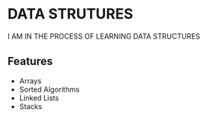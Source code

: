 
# DATA STRUTURES

I AM IN THE PROCESS OF LEARNING DATA STRUCTURES


## Features

- Arrays
- Sorted Algorithms
- Linked Lists
- Stacks

